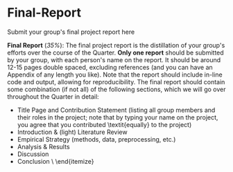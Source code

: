 # Final-Report
Submit your group's final project report here

**Final Report** (*35%*): The final project report is the distillation of your group's efforts over the course of the Quarter. **Only one report** should be submitted by your group, with each person's name on the report. It should be around 12-15 pages double spaced, excluding references (and you can have an Appendix of any length you like). Note that the report should include in-line code and output, allowing for reproducibility. The final report should contain some combination (if not all) of the following sections, which we will go over throughout the Quarter in detail:
	
* Title Page and Contribution Statement (listing all group members and their roles in the project; note that by typing your name on the project, you agree that you contributed \textit{equally} to the project)
* Introduction \& (light) Literature Review
* Empirical Strategy (methods, data, preprocessing, etc.)
* Analysis \& Results
* Discussion
* Conclusion \\
\end{itemize}
